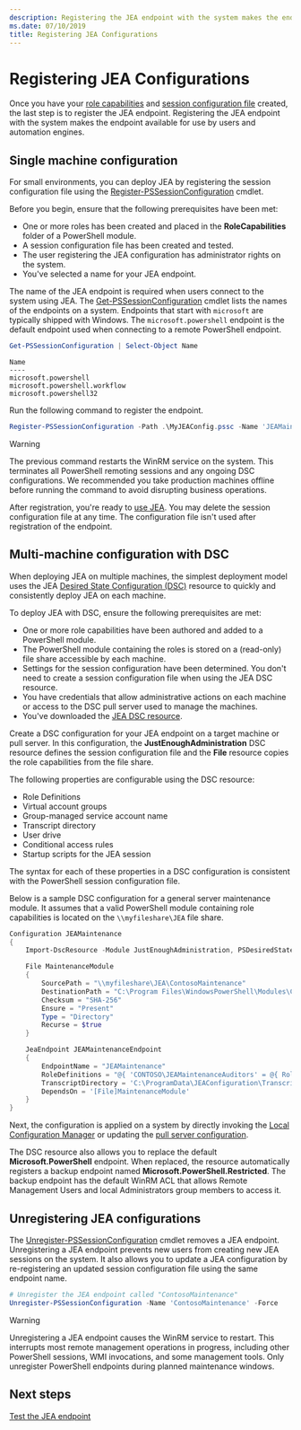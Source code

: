 ```yaml
---
description: Registering the JEA endpoint with the system makes the endpoint available for use by users and automation engines.
ms.date: 07/10/2019
title: Registering JEA Configurations
---
```

# Registering JEA Configurations

Once you have your [role capabilities](role-capabilities.md) and
[session configuration file](session-configurations.md) created, the last step is to register the
JEA endpoint. Registering the JEA endpoint with the system makes the endpoint available for use by
users and automation engines.

## Single machine configuration

For small environments, you can deploy JEA by registering the session configuration file using the
[Register-PSSessionConfiguration](/powershell/module/microsoft.powershell.core/register-pssessionconfiguration)
cmdlet.

Before you begin, ensure that the following prerequisites have been met:

- One or more roles has been created and placed in the **RoleCapabilities** folder of a PowerShell
  module.
- A session configuration file has been created and tested.
- The user registering the JEA configuration has administrator rights on the system.
- You've selected a name for your JEA endpoint.

The name of the JEA endpoint is required when users connect to the system using JEA. The
[Get-PSSessionConfiguration](/powershell/module/microsoft.powershell.core/get-pssessionconfiguration)
cmdlet lists the names of the endpoints on a system. Endpoints that start with `microsoft` are
typically shipped with Windows. The `microsoft.powershell` endpoint is the default endpoint used
when connecting to a remote PowerShell endpoint.

```powershell
Get-PSSessionConfiguration | Select-Object Name
```

```Output
Name
----
microsoft.powershell
microsoft.powershell.workflow
microsoft.powershell32
```

Run the following command to register the endpoint.

```powershell
Register-PSSessionConfiguration -Path .\MyJEAConfig.pssc -Name 'JEAMaintenance' -Force
```

> [!WARNING]
> The previous command restarts the WinRM service on the system. This terminates all PowerShell
> remoting sessions and any ongoing DSC configurations. We recommended you take production machines
> offline before running the command to avoid disrupting business operations.

After registration, you're ready to [use JEA](using-jea.md). You may delete the session
configuration file at any time. The configuration file isn't used after registration of the
endpoint.

## Multi-machine configuration with DSC

When deploying JEA on multiple machines, the simplest deployment model uses the JEA
[Desired State Configuration (DSC)](../../../dsc/overview/overview.md) resource to quickly and
consistently deploy JEA on each machine.

To deploy JEA with DSC, ensure the following prerequisites are met:

- One or more role capabilities have been authored and added to a PowerShell module.
- The PowerShell module containing the roles is stored on a (read-only) file share accessible by
  each machine.
- Settings for the session configuration have been determined. You don't need to create a session
  configuration file when using the JEA DSC resource.
- You have credentials that allow administrative actions on each machine or access to the DSC pull
  server used to manage the machines.
- You've downloaded the
  [JEA DSC resource](https://github.com/powershell/JEA/tree/master/DSC%20Resource).

Create a DSC configuration for your JEA endpoint on a target machine or pull server. In this
configuration, the **JustEnoughAdministration** DSC resource defines the session configuration file
and the **File** resource copies the role capabilities from the file share.

The following properties are configurable using the DSC resource:

- Role Definitions
- Virtual account groups
- Group-managed service account name
- Transcript directory
- User drive
- Conditional access rules
- Startup scripts for the JEA session

The syntax for each of these properties in a DSC configuration is consistent with the PowerShell
session configuration file.

Below is a sample DSC configuration for a general server maintenance module. It assumes that a valid
PowerShell module containing role capabilities is located on the `\\myfileshare\JEA` file share.

```powershell
Configuration JEAMaintenance
{
    Import-DscResource -Module JustEnoughAdministration, PSDesiredStateConfiguration

    File MaintenanceModule
    {
        SourcePath = "\\myfileshare\JEA\ContosoMaintenance"
        DestinationPath = "C:\Program Files\WindowsPowerShell\Modules\ContosoMaintenance"
        Checksum = "SHA-256"
        Ensure = "Present"
        Type = "Directory"
        Recurse = $true
    }

    JeaEndpoint JEAMaintenanceEndpoint
    {
        EndpointName = "JEAMaintenance"
        RoleDefinitions = "@{ 'CONTOSO\JEAMaintenanceAuditors' = @{ RoleCapabilities = 'GeneralServerMaintenance-Audit' }; 'CONTOSO\JEAMaintenanceAdmins' = @{ RoleCapabilities = 'GeneralServerMaintenance-Audit', 'GeneralServerMaintenance-Admin' } }"
        TranscriptDirectory = 'C:\ProgramData\JEAConfiguration\Transcripts'
        DependsOn = '[File]MaintenanceModule'
    }
}
```

Next, the configuration is applied on a system by directly invoking the
[Local Configuration Manager](/powershell/scripting/dsc/managing-nodes/metaConfig) or updating the
[pull server configuration](/powershell/scripting/dsc/pull-server/pullServer).

The DSC resource also allows you to replace the default **Microsoft.PowerShell** endpoint. When
replaced, the resource automatically registers a backup endpoint named
**Microsoft.PowerShell.Restricted**. The backup endpoint has the default WinRM ACL that allows
Remote Management Users and local Administrators group members to access it.

## Unregistering JEA configurations

The [Unregister-PSSessionConfiguration](/powershell/module/microsoft.powershell.core/Unregister-PSSessionConfiguration)
cmdlet removes a JEA endpoint. Unregistering a JEA endpoint prevents new users from creating new JEA
sessions on the system. It also allows you to update a JEA configuration by re-registering an
updated session configuration file using the same endpoint name.

```powershell
# Unregister the JEA endpoint called "ContosoMaintenance"
Unregister-PSSessionConfiguration -Name 'ContosoMaintenance' -Force
```

> [!WARNING]
> Unregistering a JEA endpoint causes the WinRM service to restart. This interrupts most remote
> management operations in progress, including other PowerShell sessions, WMI invocations, and some
> management tools. Only unregister PowerShell endpoints during planned maintenance windows.

## Next steps

[Test the JEA endpoint](using-jea.md)
